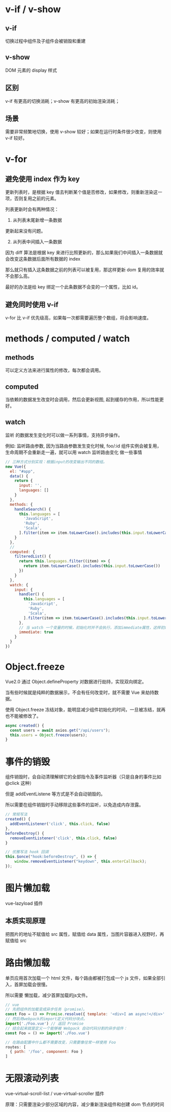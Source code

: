 # v-if / v-show


## v-if 

切换过程中组件及子组件会被销毁和重建


## v-show

DOM 元素的 display 样式


## 区别

v-if 有更高的切换消耗；v-show 有更高的初始渲染消耗；


## 场景

需要非常频繁地切换，使用 v-show 较好；如果在运行时条件很少改变，则使用 v-if 较好。





# v-for


## 避免使用 index 作为 key

更新列表时，是根据 key 值去判断某个值是否修改，如果修改，则重新渲染这一项，否则复用之前的元素。

列表更新时会有两种情况：


1. 从列表末尾新增一条数据

更新起来没有问题。


2. 从列表中间插入一条数据

因为 diff 算法是根据 key 来进行比照更新的，那么如果我们中间插入一条数据就会改变这条数据后面所有数据的 index

那么就只有插入这条数据之前的列表可以被复用，那这样更新 dom 复用的效率就不会那么高。

最好的办法是给 key 绑定一个此条数据不会变的一个属性，比如 id。



## 避免同时使用 v-if

v-for 比 v-if 优先级高，如果每一次都需要遍历整个数组，将会影响速度。





# methods / computed / watch

## methods

可以定义方法来进行属性的修改，每次都会调用。


## computed

当依赖的数据发生改变时会调用，然后会更新视图, 起到缓存的作用，所以性能更好。


## watch

监听 的数据发生变化时可以做一系列事情，支持异步操作。

例如: 监听路由参数, 因为当路由参数发生变化时候, foo/:id 组件实例会被复用，生命周期不会重新走一遍，就可以用 watch 监听路由变化 做一些事情

      
```js
// 三种方式分别实现：根据input的改变输出不同的数组。
new Vue({
  el: "#app",
  data() {
    return {
      input: '',
      languages: []
    }
  },
  methods: {
    handleSearch() {
      this.languages = [
        'JavaScript',
        'Ruby',
        'Scala',
      ].filter(item => item.toLowerCase().includes(this.input.toLowerCase()))
    }
  },
  //
  computed: {
    filteredList() {
      return this.languages.filter((item) => {
        return item.toLowerCase().includes(this.input.toLowerCase())
      })
    }
  },
  watch: {
    input: {
      handler() {
        this.languages = [
          'JavaScript',
          'Ruby',
          'Scala',
        ].filter(item => item.toLowerCase().includes(this.input.toLowerCase()))
      },
      // 当 watch 一个变量的时候，初始化时并不会执行，添加immediate属性，这样初始化的时候也会触发
      immediate: true
    }
  }
})
```




# Object.freeze

Vue2.0 通过 Object.defineProperty 对数据进行劫持，实现双向绑定。

当有些时候就是纯粹的数据展示，不会有任何改变时，就不需要 Vue 来劫持数据。

使用 Object.freeze 冻结对象，能明显减少组件初始化的时间，一旦被冻结，就再也不能被修改了。

```js
async created() {
  const users = await axios.get("/api/users");
  this.users = Object.freeze(users);
}
```




# 事件的销毁

组件销毁时，会自动清理解绑它的全部指令及事件监听器（只是自身的事件比如 @click 这种）

但是 addEventListene 等方式是不会自动销毁的。

所以需要在组件销毁时手动移除这些事件的监听，以免造成内存泄露。

```js
// 常规写法
created() {
  addEventListener('click', this.click, false)
},
beforeDestroy() {
  removeEventListener('click', this.click, false)
}

// 优雅写法 hook 回调
this.$once("hook:beforeDestroy", () => {
    window.removeEventListener("keydown", this.enterCallback);
});
```




# 图片懒加载

vue-lazyload 插件

## 本质实现原理

把图片的地址不赋值给 src 属性，赋值给 data 属性，当图片容器进入视野时，再赋值给 src




# 路由懒加载

单页应用首次加载一个 html 文件，每个路由都被打包成一个 js 文件，如果全部引入，首屏加载会很慢。

所以需要 懒加载，减少首屏加载的js文件。

```js
// vue
// 先把组件的加载变成异步任务（promise）。
const Foo = () => Promise.resolve({ template: '<div>I am async!</div>' })
// 然后用webpack的import定义代码分块点。
import('./Foo.vue') // 返回 Promise
// 结合起来就是定义一个能够被 Webpack 自动代码分割的异步组件：
const Foo = () => import('./Foo.vue')

// 在路由配置中什么都不需要改变，只需要像往常一样使用 Foo
routes: [
  { path: '/foo', component: Foo }
]
```



# 无限滚动列表

vue-virtual-scroll-list / vue-virtual-scroller 插件

原理：只需要渲染少部分区域的内容，减少重新渲染组件和创建 dom 节点的时间